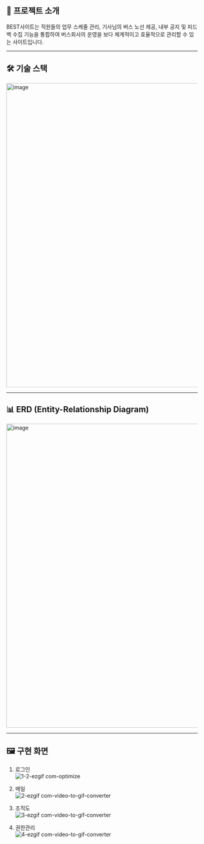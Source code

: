 ## 🚀 프로젝트 소개

BEST사이트는 직원들의 업무 스케줄 관리, 기사님의 버스 노선 제공, 내부 공지 및 피드백 수집 기능을 통합하여 버스회사의 운영을 보다 체계적이고 효율적으로 관리할 수 있는 사이트입니다.

---

## 🛠️ 기술 스택

<img src="https://github.com/user-attachments/assets/a972a677-1913-4068-8f15-c8176885c7211" alt="image" width="800">


---
## 📊 ERD (Entity-Relationship Diagram)

<img src="https://github.com/user-attachments/assets/c133a521-e7f7-478d-b023-251b4059f618" alt="image" width="800">


---

## 🖼️ 구현 화면

1. 로그인  
![1-2-ezgif com-optimize](https://github.com/user-attachments/assets/b934dd4b-0456-4d39-afde-94f7677a8526)

2. 메일  
![2-ezgif com-video-to-gif-converter](https://github.com/user-attachments/assets/0e3e376f-e574-4aac-a014-cdc9363c44fa)

3. 조직도  
![3-ezgif com-video-to-gif-converter](https://github.com/user-attachments/assets/e2038620-d5b2-4c3e-afc4-154f7a8a3274)

4. 권한관리  
![4-ezgif com-video-to-gif-converter](https://github.com/user-attachments/assets/134a4359-db92-40d2-8e43-c2aa59858c9d)




<!--
## 📂 프로젝트 상세 정보

프로젝트에 대한 자세한 내용은 아래 링크에서 확인하세요:  
👉 [포트폴리오 확인하기](https://www.canva.com/design/DAGckKYPaIU/U0aZ60MlHmluXfoyXsDBfQ/edit)
-->
